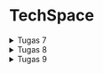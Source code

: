 # TechSpace

<details>
<summary> Tugas 7 </summary>

## 1. Apa perbedaan utama antara stateless dan stateful widget dalam konteks pengembangan aplikasi Flutter?
Berikut ini adalah perbedaan antara stateless dan stateful widget.
+ Stateless widget adalah widget yang tidak memiliki keadaan internal (state) sehingga tampilannya tidak akan berubah setelah dibuat. Stateless widget biasanya digunakan untuk menampilkan elemen-elemen statis seperti teks, ikon, dan gambar. Widget jenis ini hanya bergantung pada argumen yang diberikan oleh widget induknya.

+ Stateful widget adalah widget yang memiliki keadaan internal (state) yang dapat berubah-ubah sehingga tampilannya dapat berubah secara dinamis. Stateful widget biasanya digunakan untuk menampilkan elemen-elemen yang menangani interaksi dari pengguna, misalnya form dan infinite scroll bar. Widget jenis ini memiliki kelas state yang terpisah.

## 2. Sebutkan seluruh widget yang digunakan untuk menyelesaikan tugas ini dan jelaskan fungsinya masing-masing.
Berikut ini adalah list widget yang digunakan beserta fungsinya.

+ MyHomePage: Custom widget yang digunakan sebagai main page dari aplikasi.
+ Scaffold: Widget berisi template dasar untuk suatu page, terdiri atas appBar dan body.
+ AppBar: Widget yang digunakan untuk membuat panel di bagian atas suatu page.
+ Text: Widget untuk menampilkan tulisan.
+ SingleChildScrollView: Widget ini memungkinkan suatu page dapat di-scroll jika ukuran panjang konten dalam page melebihi ukuran panjang layar.
+ Padding: Widget untuk memberikan padding (jarak antara content dengan border).
+ Column: Widget untuk menampilkan children secara vertikal.
+ GridView.count: Widget untuk membuat grid layout dengan jumlah kolom yang sudah ditentukan.
+ ShopCard: Custom widget untuk merepresentasikan data setiap ShopItem dalam card.
+ Material: Widget untuk mengatur background color sebuah card.
+ InkWell: Widget untuk membuat suatu area dalam aplikasi responsif terhadap sentuhan.
+ ScaffoldMessenger: Widget ini digunakan untuk menampilkan SnackBar.
+ SnackBar: Widget untuk menampilkan popup message dalam periode waktu yang singkat.
+ Container: Widget untuk mengelompokkan ikon dan teks dalam ShopCard.
+ Center: Widget untuk mengatur posisi child agar tepat berada di tengah.
+ Icon: Widget untuk menampilkan ikon.

## 3. Jelaskan bagaimana cara mengimplementasikan proyek di atas secara step-by-step.
1. Buatlah proyek Flutter baru dengan menggunakan command ```flutter create techspace``` di direktori tempat proyek Flutter akan dibuat.

2. Buatlah file baru bernama menu.dart pada direktori lib.

3. Inisiasi class ShopItem dan class ShopCard di menu.dart. Class ShopItem dibuat untuk merepresentasikan data dari setiap button. Class ShopItem nantinya akan memiliki tiga atribut, yakni name, icon, dan color (implementasi bonus). Sementara itu, Class ShopCard adalah custom widget yang dibuat untuk menampilkan button-button tadi dalam representasi card.

4. Agar button menampilkan popup message ketika diklik, tambahkan barisan kode berikut di class ShopCard.
```
  ...
    onTap: () {
    ScaffoldMessenger.of(context)
        ..hideCurrentSnackBar()
        ..showSnackBar(SnackBar(
            content: Text("Kamu telah menekan tombol ${item.name}")));
    },
    ...
```
Ketika button diklik, aplikasi akan menampilkan popup message berupa "Kamu telah menekan tombol X" dengan X adalah nama button yang ditekan.

5. Implementasikan appbar pada menu.dart dengan menuliskan barisan kode berikut.
```
class MyHomePage extends StatelessWidget {
    MyHomePage({Key? key}) : super(key: key);

    final List<ShopItem> items = [
        ShopItem("Lihat Item", Icons.checklist, Colors.deepOrange),
        ShopItem("Tambah Item", Icons.add_shopping_cart, Colors.teal),
        ShopItem("Logout", Icons.logout, Colors.blue),
    ];

    @override
    Widget build(BuildContext context) {
      return Scaffold(
        appBar: AppBar(
          title: const Text('TechSpace', style: TextStyle(color: Colors.white)),
          backgroundColor: const Color.fromRGBO(33, 33, 33, 1),
        ),
        ...
      )
    }
}
```
Sesuai dengan ketentuan dalam soal dan bonus, barisan kode ```final List<ShopItem> items = [...];``` ditulis sedemikian rupa untuk membuat button "Lihat Item", "Tambah Item", dan "Logout" dengan warna yang berbeda-beda.

6. Implementasikan bagian body pada menu.dart dengan barisan kode berikut. Pada bagian ini, akan ditampilkan tulisan "Hello" beserta ketiga button dalam representasi card.
```
    ...
    @override
    Widget build(BuildContext context) {
      return Scaffold(
        ...
        body: SingleChildScrollView(
          child: Padding(
            padding: const EdgeInsets.all(10.0),
            child: Column(
              children: <Widget>[
                const Padding(
                  padding: EdgeInsets.only(top: 10.0, bottom: 10.0),
                  child: Text(
                    'Hello!',
                    textAlign: TextAlign.center,
                    style: TextStyle(
                      fontSize: 30,
                      fontWeight: FontWeight.bold,
                    ),
                  ),
                ),
                GridView.count(
                  primary: true,
                  padding: const EdgeInsets.all(20),
                  crossAxisSpacing: 10,
                  mainAxisSpacing: 10,
                  crossAxisCount: 3,
                  shrinkWrap: true,
                  children: items.map((ShopItem item) {
                    return ShopCard(item);
                  }).toList(),
                ),
              ],
            ),
          ),
        ),
      );
    }
```
Pada barisan kode di atas, widget SingleChildScrollView digunakan agar page dapat di-scroll jika konten terlalu panjang. Kemudian, agar tampilan card tersusun secara rapi, kita dapat menggunakan widget GridView.count.

7. Ubahlah class MyApp dalam main.dart hingga seperti barisan kode berikut ini.
```
...
class MyApp extends StatelessWidget {
  const MyApp({super.key});

  // Root aplikasi TechSpace.
  @override
  Widget build(BuildContext context) {
    return MaterialApp(
      title: 'TechSpace',
      theme: ThemeData(
        // Theme aplikasi TechSpace.
        colorScheme: ColorScheme.fromSeed(seedColor: Colors.indigo),
        useMaterial3: true,
      ),
      home: MyHomePage(),
    );
  }
}
```
Dengan begitu, page yang pertama kali ditampilkan ketika aplikasi baru berjalan adalah MyHomePage di menu.dart. 

</details>

<details>
<summary> Tugas 8 </summary> 

## 1. Jelaskan perbedaan antara Navigator.push() dan Navigator.pushReplacement(). Sertai dengan contoh mengenai penggunaan kedua metode.
Navigator.push() dan Navigator.pushReplacement() adalah dua metode yang digunakan dalam Flutter untuk mengelola navigasi antar halaman dalam aplikasi. Berikut ini adalah penjelasan dan contoh penggunaan kedua metode tersebut.

1. Navigator.push():
Metode ini digunakan untuk menambahkan halaman baru ke dalam stack navigasi. Halaman baru akan ditambahkan di atas halaman saat ini sehingga user dapat kembali ke halaman sebelumnya jika menekan tombol "back" pada perangkat mereka. Contoh penggunaannya adalah saat berpindah dari halaman utama ke halaman tambah item baru.
```
onPressed: () {
  Navigator.push(
    context,
    MaterialPageRoute(builder: (context) => Menu()),
  );
}
```
2. Navigator.pushReplacement():
Metode ini digunakan untuk menambahkan halaman baru ke dalam stack navigasi dengan cara mengganti halaman saat ini. Hal ini membuat user tidak akan bisa kembali ke halaman sebelumnya. Contoh penggunaannya adalah saat user berhasil login dan akan berpindah ke halaman utama.
```
onPressed: () {
  Navigator.pushReplacement(
    context,
    MaterialPageRoute(builder: (context) => HalamanUtama()),
  );
}
```

## 2. Jelaskan masing-masing layout widget pada Flutter.
Berikut ini adalah contoh dan penjelasan mengenai layout widget pada Flutter.

1. **Container**: Widget ini digunakan sebagai tempat untuk mengatur tata letak serta memberi styling pada elemen.
2. **Row dan Column**: Widget ini digunakan untuk mengatur elemen secara horizontal (Row) maupun vertikal (Column).
3. **ListView**: Widget ini digunakan untuk membuat suatu daftar yang bisa di-scroll.
4. **Stack**: Widget ini digunakan untuk menumpuk suatu elemen di atas elemen yang lain.
5. **Expanded dan Flexible**: Widget ini digunakan untuk mengatur elemen dalam tata letak flex.
6. **GridView**: Widget ini digunakan untuk mengatur elemen dalam tata letak tabel.

## 3. Sebutkan apa saja elemen input form yang digunakan pada tugas ini dan jelaskan alasan penggunaannya.
Elemen input yang digunakan dalam tugas ini adalah TextFormField. Selain mampu menangani input teks dari pengguna, TextFormField juga memiliki beberapa fitur lain. Salah satu di antaranya adalah mendukung penambahan validasi untuk memastikan input yang diterima sudah sesuai dengan apa yang diharapkan. Tak hanya itu, TextFormField juga mendukung penambahan label untuk memandu user dalam mengisi form. Hal-hal ini membuat TextFormField menjadi pilihan elemen input yang tepat untuk digunakan pada tugas ini.

## 4. Bagaimana penerapan clean architecture pada Flutter?
Penerapan clean architecture pada Flutter melibatkan pembagian struktur suatu proyek menjadi beberapa layer yang lebih modular. Berikut ini adalah beberapa layer dalam penerapan clean architecture.

1. **Domain**: Layer ini biasanya berisi use cases serta repository yang banyak berfokus pada logika bisnis aplikasi.
2. **Data**: Layer ini lebih banyak berfokus pada pengelolaan data, misalnya pemanggilan API, database, serta local storage.
3. **Presentation**: Layer ini berisi kode yang lebih banyak berfokus pada interaksi dengan pengguna, seperti UI dan state management.
4. **Infrastructure**: Layer ini berisi kode yang berinteraksi dengan hardware maupun operating system.

Dengan pendekatan seperti ini, setiap layer dari aplikasi dapat dikembangkan secara independen. Hal ini membuat aplikasi dapat lebih mudah untuk dikembangkan serta dipelihara.

## 5. Jelaskan bagaimana cara mengimplementasikan proyek di atas secara step-by-step.
1. Buatlah direktori baru dengan nama screens dan widgets di direktori lib. Pindahkan file menu.dart ke dalam direktori screens. Setelah itu, pindahkan class ShopItem dan ShopCard ke dalam file baru bernama shop_card.dart di direktori widgets.

2. Buatlah file baru dengan nama shoplist_form.dart di direktori screens. Tambahkan barisan kode berikut ini.
```
import 'package:flutter/material.dart';
import 'package:techspace/widgets/left_drawer.dart';

class ShopFormPage extends StatefulWidget {
  const ShopFormPage({super.key});

  @override
  State<ShopFormPage> createState() => _ShopFormPageState();
}

class _ShopFormPageState extends State<ShopFormPage> {
  final _formKey = GlobalKey<FormState>();
  String _name = "";
  int _amount = 0;
  String _description = "";
  int _price = 0;

  @override
  Widget build(BuildContext context) {
    return Scaffold(
      appBar: AppBar(
        title: const Center(
          child: Text(
            'Form Tambah Item',
          ),
        ),
        backgroundColor: const Color.fromRGBO(33, 33, 33, 1),
        foregroundColor: Colors.white,
      ),
      drawer: const LeftDrawer(),
      body: Form(
        key: _formKey,
        child: SingleChildScrollView(
          child:
              Column(crossAxisAlignment: CrossAxisAlignment.start, children: [
            Padding(
              padding: const EdgeInsets.all(8.0),
              child: TextFormField(
                decoration: InputDecoration(
                  hintText: "Name",
                  labelText: "Name",
                  border: OutlineInputBorder(
                    borderRadius: BorderRadius.circular(5.0),
                  ),
                ),
                onChanged: (String? value) {
                  setState(() {
                    _name = value!;
                  });
                },
                validator: (String? value) {
                  if (value == null || value.isEmpty) {
                    return "Name cannot be empty!";
                  }
                  return null;
                },
              ),
            ),
            Padding(
              padding: const EdgeInsets.all(8.0),
              child: TextFormField(
                decoration: InputDecoration(
                  hintText: "Amount",
                  labelText: "Amount",
                  border: OutlineInputBorder(
                    borderRadius: BorderRadius.circular(5.0),
                  ),
                ),
                onChanged: (String? value) {
                  setState(() {
                    if (int.tryParse(value!) != null) {
                      _amount = int.parse(value);
                    }
                  });
                },
                validator: (String? value) {
                  if (value == null || value.isEmpty) {
                    return "Amount cannot be empty!";
                  }
                  if (int.tryParse(value) == null) {
                    return "Amount must be a number!";
                  }
                  return null;
                },
              ),
            ),
            Padding(
              padding: const EdgeInsets.all(8.0),
              child: TextFormField(
                decoration: InputDecoration(
                  hintText: "Description",
                  labelText: "Description",
                  border: OutlineInputBorder(
                    borderRadius: BorderRadius.circular(5.0),
                  ),
                ),
                onChanged: (String? value) {
                  setState(() {
                    _description = value!;
                  });
                },
                validator: (String? value) {
                  if (value == null || value.isEmpty) {
                    return "Description cannot be empty!";
                  }
                  return null;
                },
              ),
            ),
            Padding(
              padding: const EdgeInsets.all(8.0),
              child: TextFormField(
                decoration: InputDecoration(
                  hintText: "Price",
                  labelText: "Price",
                  border: OutlineInputBorder(
                    borderRadius: BorderRadius.circular(5.0),
                  ),
                ),
                onChanged: (String? value) {
                  setState(() {
                    if (int.tryParse(value!) != null) {
                      _price = int.parse(value);
                    }
                  });
                },
                validator: (String? value) {
                  if (value == null || value.isEmpty) {
                    return "Price cannot be empty!";
                  }
                  if (int.tryParse(value) == null) {
                    return "Price must be a number!";
                  }
                  return null;
                },
              ),
            ),
            Align(
              alignment: Alignment.bottomCenter,
              child: Padding(
                padding: const EdgeInsets.all(8.0),
                child: ElevatedButton(
                  style: ButtonStyle(
                    backgroundColor: MaterialStateProperty.all(Colors.indigo),
                  ),
                  onPressed: () {
                    if (_formKey.currentState!.validate()) {
                      showDialog(
                        context: context,
                        builder: (context) {
                          return AlertDialog(
                            title: const Text('Item berhasil tersimpan!'),
                            content: SingleChildScrollView(
                              child: Column(
                                crossAxisAlignment: CrossAxisAlignment.start,
                                children: [
                                  Text('Name: $_name'),
                                  Text('Amount: $_amount'),
                                  Text('Description: $_description'),
                                  Text('Price: $_price'),
                                ],
                              ),
                            ),
                            actions: [
                              TextButton(
                                child: const Text('OK'),
                                onPressed: () {
                                  Navigator.pop(context);
                                },
                              ),
                            ],
                          );
                        },
                      );
                      _formKey.currentState!.reset();
                    }
                  },
                  child: const Text(
                    "Save",
                    style: TextStyle(color: Colors.white),
                  ),
                ),
              ),
            ),
          ]),
        ),
      ),
    );
  }
}
```
Sesuaikan TextFormField dengan atribut model pada tugas Django. Selanjutnya, tambahkan validator untuk memastikan input tidak kosong dan input sudah sesuai dengan jenis data yang diharapkan. Terakhir, tambahkan ElevatedButton "Save" yang jika ditekan akan menampilkan pop-up berisi informasi mengenai data item yang baru saja ditambahkan.

3. Pada file shop_card.dart, tambahkan kode berikut.
```
...
onTap: () {
  ...
  // Navigate ke route yang sesuai (tergantung jenis tombol)
  if (item.name == "Tambah Item") {
    Navigator.push(
        context,
        MaterialPageRoute(
          builder: (context) => const ShopFormPage(),
        ));
  }
},
...
```
Nantinya, ketika tombol "Tambah Item" pada halaman utama ditekan, user akan diarahkan ke halaman "Tambah Item".

4. Buatlah file baru bernama left_drawer.dart di direktori widgets. Berikut ini adalah barisan kode yang harus ditambahkan.
```
import 'package:flutter/material.dart';
import 'package:techspace/screens/menu.dart';
import 'package:techspace/screens/shoplist_form.dart';

class LeftDrawer extends StatelessWidget {
  const LeftDrawer({super.key});

  @override
  Widget build(BuildContext context) {
    return Drawer(
      child: ListView(
        children: [
          const DrawerHeader(
            decoration: BoxDecoration(
              color: Color.fromRGBO(33, 33, 33, 1),
            ),
            child: Column(
              children: [
                Text(
                  'TechSpace',
                  textAlign: TextAlign.center,
                  style: TextStyle(
                    fontSize: 30,
                    fontWeight: FontWeight.bold,
                    color: Colors.white,
                  ),
                ),
                Padding(padding: EdgeInsets.all(10)),
                Text(
                  "Cari semua keperluan barang elektronikmu hanya di TechSpace!",
                  style: TextStyle(
                    fontSize: 15, // Ukuran font 15
                    color: Colors.white, // Warna teks putih
                    fontWeight: FontWeight.normal, // Weight biasa
                  ),
                  textAlign: TextAlign.center, // Center alignment
                ),
              ],
            ),
          ),
          ListTile(
            leading: const Icon(Icons.home_outlined),
            title: const Text('Halaman Utama'),
            // Bagian redirection ke MyHomePage
            onTap: () {
              Navigator.pushReplacement(
                  context,
                  MaterialPageRoute(
                    builder: (context) => MyHomePage(),
                  ));
            },
          ),
          ListTile(
            leading: const Icon(Icons.add_shopping_cart),
            title: const Text('Tambah Item'),
            // Bagian redirection ke ShopFormPage
            onTap: () {
              Navigator.pushReplacement(
                  context,
                  MaterialPageRoute(
                    builder: (context) => const ShopFormPage(),
                  ));
            },
          ),
        ],
      ),
    );
  }
}
```
Gunakan ListView berisi ListTile untuk menampilkan opsi pindah ke "Halaman Utama" dan "Tambah Item". Setelah itu, tambahkan Navigator.pushReplacement() dalam properti onTap agar user diarahkan ke halaman yang sesuai.

</details>

<details>
<summary> Tugas 9 </summary> 

## 1. Apakah bisa melakukan pengambilan data JSON tanpa membuat model terlebih dahulu? Jika iya, apakah hal tersebut lebih baik daripada membuat model sebelum melakukan pengambilan data JSON?
Pengambilan data JSON sebenarnya dapat dilakukan tanpa membuat model terlebih dahulu. Proses ini biasa dikenal dengan istilah parsing. Meski begitu, perlu atau tidaknya membuat model sebelum melakukan pengambilan data JSON nyatanya sangat bergantung dengan kebutuhan dan kompleksitas data. Jika data JSON sudah cukup sederhana, pendekatan tanpa membuat model bisa saja lebih efektif dan efisien. Namun, jika data JSON sudah lebih kompleks serta membutuhkan manipulasi tertentu, membuat model merupakan langkah yang lebih tepat untuk dilakukan karena akan sangat membantu proses pengolahan data.

## 2. Jelaskan fungsi dari CookieRequest serta alasan mengapa instance CookieRequest perlu dibagikan ke semua komponen di aplikasi.
CookieRequest adalah suatu instance Flutter yang berfungsi untuk mengatur permintaan dan informasi yang berkaitan dengan cookie. Tak hanya itu, CookieRequest juga berfungsi untuk mengelola data sesi user yang disimpan di client-side.

Pembagian instance CookieRequest perlu dilakukan ke seluruh komponen dalam Flutter untuk memastikan setiap komponen memiliki akses terhadap data yang sama dalam cookie. Hal ini memungkinkan setiap komponen untuk memodifikasi atau mengakses data sesuai kebutuhan tanpa harus mengulangi proses pengelolaan cookie di setiap bagian aplikasi. Hal ini tentunya dapat membantu memastikan konsistensi data serta meningkatkan efisiensi proses pengelolaan cookie.

## 3. Jelaskan mekanisme pengambilan data dari JSON hingga dapat ditampilkan pada Flutter.
Sebagai salah satu contoh, data JSON dapat diakses dan diambil melalui API. Untuk mengakses data JSON ini, Flutter menggunakan package seperti http untuk melakukan HTTP Request dan akan mendapat respons berupa data JSON dari server. Setelah itu, data JSON yang sudah diterima akan di-convert dengan library dart:convert menjadi object tertentu (misalkan object Item). Kemudian, dengan memanfaatkan berbagai widget dalam Flutter, kita dapat menggunakan berbagai informasi berupa attribute yang dimiliki object Item untuk ditampilkan pada aplikasi.

## 4. Jelaskan mekanisme autentikasi dari input data akun pada Flutter hingga selesainya proses autentikasi oleh Django dan tampilnya menu pada Flutter.
Pertama-tama, data username dan password yang sudah dimasukkan user di halaman login akan dikirimkan ke server Django. Setelah itu, Django dengan memanfaatkan built-in authentication system akan mengecek data username dan password tersebut. Jika data yang dikirimkan sudah benar dan autentikasi berhasil, Django akan mengirimkan suatu token autentikasi kembali ke Flutter. Adanya token autentikasi ini memungkinkan menu pada Flutter dapat ditampilkan sesuai dengan status autentikasi user. Tak hanya itu, token autentikasi ini juga akan dikirimkan setiap kali aplikasi melakukan HTTP Request ke server Django untuk memastikan hanya user yang sudah terautentikasi yang berhak mengakses informasi tertentu dari server.

## 5. Sebutkan seluruh widget yang digunakan pada tugas ini dan jelaskan fungsinya masing-masing.
Berikut ini adalah list widget yang digunakan beserta fungsinya.

* TextField: Widget ini digunakan untuk menerima input teks dari user. 
* SizedBox: Widget ini digunakan untuk memberikan ruang kosong dengan ukuran tertentu.
* ElevatedButton: Widget ini digunakan untuk membuat tombol yang bisa ditekan.
* FutureBuilder: Widget ini digunakan untuk membuat widget yang bergantung pada Future. Widget ini bisa dimanfaatkan jika kita ingin menampilkan data yang diakses dari internet ataupun database lokal. 
* ListView.builder: Widget ini digunakan untuk membuat daftar elemen yang dapat di-scroll.

## 6. Jelaskan bagaimana cara mengimplementasikan proyek di atas secara step-by-step.
1. Membuat Django app baru bernama authentication di direktori proyek techspace Django. Setelah itu install django-cors-headers dan tambahkan pada settings.py. Terakhir, tambahkan beberapa variabel berikut pada settings.py.
```
CORS_ALLOW_ALL_ORIGINS = True
CORS_ALLOW_CREDENTIALS = True
CSRF_COOKIE_SECURE = True
SESSION_COOKIE_SECURE = True
CSRF_COOKIE_SAMESITE = 'None'
SESSION_COOKIE_SAMESITE = 'None'
```

2. Implementasikan function untuk login dan logout pada views.py direktori authentication. Setelah itu, lakukan routing URL di urls.py direktori authentication.

3. Untuk mengintegrasikan sistem autentikasi pada Flutter, install package berikut di direktori proyek techspace Flutter. 
```
flutter pub add provider
flutter pub add pbp_django_auth
```

4. Untuk menggunakan package tersebut, tambahkan barisan kode berikut di main.dart.
```
...
Widget build(BuildContext context) {
    return Provider(
      create: (_) {
        CookieRequest request = CookieRequest();
        return request;
      },
      ...
    );
  }
```
Barisan kode di atas akan membuat object Provider baru yang membagikan instance CookieRequest ke semua komponen pada aplikasi.

5. Buatlah file login.dart di direktori screens dan ubahlah widget home menjadi home: const LoginPage() pada widget MaterialApp(...) main.dart.

6. Buatlah kode model Item dengan memanfaatkan website Quicktype lalu tuliskan kode tersebut pada file baru bernama item.dart di direktori baru bernama models di lib. Berikut ini adalah barisan kodenya.
```
import 'dart:convert';

List<Item> itemFromJson(String str) =>
    List<Item>.from(json.decode(str).map((x) => Item.fromJson(x)));

String itemToJson(List<Item> data) =>
    json.encode(List<dynamic>.from(data.map((x) => x.toJson())));

class Item {
  String model;
  int pk;
  Fields fields;

  Item({
    required this.model,
    required this.pk,
    required this.fields,
  });

  factory Item.fromJson(Map<String, dynamic> json) => Item(
        model: json["model"],
        pk: json["pk"],
        fields: Fields.fromJson(json["fields"]),
      );

  Map<String, dynamic> toJson() => {
        "model": model,
        "pk": pk,
        "fields": fields.toJson(),
      };
}

class Fields {
  String name;
  int amount;
  String description;
  String price;
  int user;

  Fields({
    required this.name,
    required this.amount,
    required this.description,
    required this.price,
    required this.user,
  });

  factory Fields.fromJson(Map<String, dynamic> json) => Fields(
        name: json["name"],
        amount: json["amount"],
        description: json["description"],
        price: json["price"],
        user: json["user"],
      );

  Map<String, dynamic> toJson() => {
        "name": name,
        "amount": amount,
        "description": description,
        "price": price,
        "user": user,
      };
}
```

7. Tambahkan package http dengan menuliskan flutter pub add http pada terminal proyek techspace Flutter. Setelah itu, tambahkan kode berikut pada android/app/src/main/AndroidManifest.xml untuk mengizinkan akses internet pada aplikasi.
```
...
    <application>
    ...
    </application>
    <!-- Required to fetch data from the Internet. -->
    <uses-permission android:name="android.permission.INTERNET" />
...
```

8. Buatlah file baru bernama list_item.dart dan detail_item.dart di direktori screens. list_item.dart akan menampilkan semua item yang tersimpan di database. Sementara itu, detail_item.dart akan menampilkan halaman detail setiap item. Tambahkan list_item.dart ke left_drawer.dart di direktori widgets.

9. Untuk mengintegrasikan form pada Flutter dengan server di Django, buatlah function baru bernama create_item_flutter di views.py dan lakukan URL routing di urls.py. Berikut ini adalah barisan kode yang harus ditambahkan di views.py.
```
@csrf_exempt
def create_item_flutter(request):
    if request.method == 'POST':
        data = json.loads(request.body)

        new_item = Item.objects.create(
            user = request.user,
            name = data["name"],
            amount = int(data["amount"]),
            description = data["description"],
            price = int(data["price"]),
        )
        new_item.save()
        
        return JsonResponse({"status": "success"}, status=200)
    
    else:
        return JsonResponse({"status": "error"}, status=401)
```

10. Sebagai finalisasi, hubungkan CookieRequest pada halaman dan custom widget yang sekiranya membutuhkan serta import package yang diperlukan di setiap halaman atau custom widget baru.

</details>